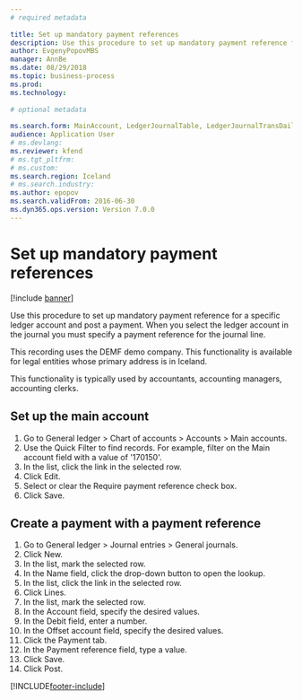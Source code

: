 ```yaml
--- 
# required metadata 
 
title: Set up mandatory payment references
description: Use this procedure to set up mandatory payment reference for a specific ledger account and post a payment. 
author: EvgenyPopovMBS
manager: AnnBe 
ms.date: 08/29/2018
ms.topic: business-process 
ms.prod:  
ms.technology:  
 
# optional metadata 
 
ms.search.form: MainAccount, LedgerJournalTable, LedgerJournalTransDaily   
audience: Application User 
# ms.devlang:  
ms.reviewer: kfend
# ms.tgt_pltfrm:  
# ms.custom:  
ms.search.region: Iceland
# ms.search.industry: 
ms.author: epopov
ms.search.validFrom: 2016-06-30 
ms.dyn365.ops.version: Version 7.0.0 
---
```

# Set up mandatory payment references

[!include [banner](../../includes/banner.md)]

Use this procedure to set up mandatory payment reference for a specific ledger account and post a payment. When you select the ledger account in the journal you must specify a payment reference for the journal line.

This recording uses the DEMF demo company. This functionality is available for legal entities whose primary address is in Iceland.

This functionality is typically used by accountants, accounting managers, accounting clerks.


## Set up the main account
1. Go to General ledger > Chart of accounts > Accounts > Main accounts.
2. Use the Quick Filter to find records. For example, filter on the Main account field with a value of '170150'.
3. In the list, click the link in the selected row.
4. Click Edit.
5. Select or clear the Require payment reference check box.
6. Click Save.

## Create a payment with a payment reference
1. Go to General ledger > Journal entries > General journals.
2. Click New.
3. In the list, mark the selected row.
4. In the Name field, click the drop-down button to open the lookup.
5. In the list, click the link in the selected row.
6. Click Lines.
7. In the list, mark the selected row.
8. In the Account field, specify the desired values.
9. In the Debit field, enter a number.
10. In the Offset account field, specify the desired values.
11. Click the Payment tab.
12. In the Payment reference field, type a value.
13. Click Save.
14. Click Post.



[!INCLUDE[footer-include](../../../includes/footer-banner.md)]